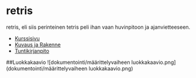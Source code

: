 # retris
retris, eli siis perinteinen tetris peli ihan vaan huvinpitoon ja ajanvietteeseen.

- [Kurssisivu](https://github.com/javaLabra/Javalabra2015-1)
- [Kuvaus ja Rakenne](dokumentointi/aiheenKuvausJaRakenne.md)
- [Tuntikirjanpito](dokumentointi/tuntikirjanpito.md)

##Luokkakaavio
![dokumentointi/määrittelyvaiheen luokkakaavio.png](dokumentointi/määrittelyvaiheen luokkakaavio.png)
